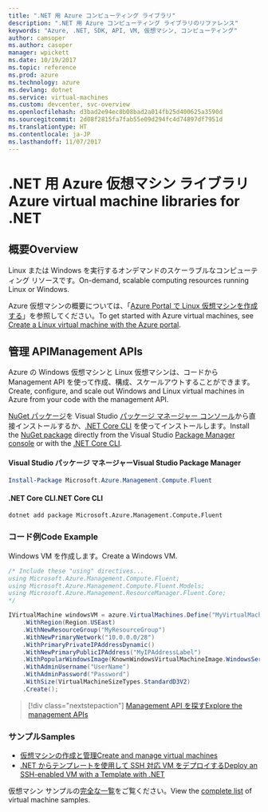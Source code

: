 ```yaml
---
title: ".NET 用 Azure コンピューティング ライブラリ"
description: ".NET 用 Azure コンピューティング ライブラリのリファレンス"
keywords: "Azure, .NET, SDK, API, VM, 仮想マシン, コンピューティング"
author: camsoper
ms.author: casoper
manager: wpickett
ms.date: 10/19/2017
ms.topic: reference
ms.prod: azure
ms.technology: azure
ms.devlang: dotnet
ms.service: virtual-machines
ms.custom: devcenter, svc-overview
ms.openlocfilehash: d3bad2e94ec8b08bad2a014fb25d400625a3590d
ms.sourcegitcommit: 2d08f2815fa7fab55e09d294fc4d74897df7951d
ms.translationtype: HT
ms.contentlocale: ja-JP
ms.lasthandoff: 11/07/2017
---
```

# <a name="azure-virtual-machine-libraries-for-net"></a><span data-ttu-id="a841d-104">.NET 用 Azure 仮想マシン ライブラリ</span><span class="sxs-lookup"><span data-stu-id="a841d-104">Azure virtual machine libraries for .NET</span></span>

## <a name="overview"></a><span data-ttu-id="a841d-105">概要</span><span class="sxs-lookup"><span data-stu-id="a841d-105">Overview</span></span>

<span data-ttu-id="a841d-106">Linux または Windows を実行するオンデマンドのスケーラブルなコンピューティング リソースです。</span><span class="sxs-lookup"><span data-stu-id="a841d-106">On-demand, scalable computing resources running Linux or Windows.</span></span>

<span data-ttu-id="a841d-107">Azure 仮想マシンの概要については、「[Azure Portal で Linux 仮想マシンを作成する](https://review.docs.microsoft.com/en-us/azure/virtual-machines/linux/quick-create-portal)」を参照してください。</span><span class="sxs-lookup"><span data-stu-id="a841d-107">To get started with Azure virtual machines, see [Create a Linux virtual machine with the Azure portal](https://review.docs.microsoft.com/en-us/azure/virtual-machines/linux/quick-create-portal).</span></span>

## <a name="management-apis"></a><span data-ttu-id="a841d-108">管理 API</span><span class="sxs-lookup"><span data-stu-id="a841d-108">Management APIs</span></span>

<span data-ttu-id="a841d-109">Azure の Windows 仮想マシンと Linux 仮想マシンは、コードから Management API を使って作成、構成、スケールアウトすることができます。</span><span class="sxs-lookup"><span data-stu-id="a841d-109">Create, configure, and scale out Windows and Linux virtual machines in Azure from your code with the management API.</span></span>

<span data-ttu-id="a841d-110">[NuGet パッケージ](https://www.nuget.org/packages/Microsoft.Azure.Management.Compute.Fluent)を Visual Studio [パッケージ マネージャー コンソール][PackageManager]から直接インストールするか、[.NET Core CLI][DotNetCLI] を使ってインストールします。</span><span class="sxs-lookup"><span data-stu-id="a841d-110">Install the [NuGet package](https://www.nuget.org/packages/Microsoft.Azure.Management.Compute.Fluent) directly from the Visual Studio [Package Manager console][PackageManager] or with the [.NET Core CLI][DotNetCLI].</span></span>

#### <a name="visual-studio-package-manager"></a><span data-ttu-id="a841d-111">Visual Studio パッケージ マネージャー</span><span class="sxs-lookup"><span data-stu-id="a841d-111">Visual Studio Package Manager</span></span>

```powershell
Install-Package Microsoft.Azure.Management.Compute.Fluent
```

#### <a name="net-core-cli"></a><span data-ttu-id="a841d-112">.NET Core CLI</span><span class="sxs-lookup"><span data-stu-id="a841d-112">.NET Core CLI</span></span>

```bash
dotnet add package Microsoft.Azure.Management.Compute.Fluent
```

### <a name="code-example"></a><span data-ttu-id="a841d-113">コード例</span><span class="sxs-lookup"><span data-stu-id="a841d-113">Code Example</span></span>

<span data-ttu-id="a841d-114">Windows VM を作成します。</span><span class="sxs-lookup"><span data-stu-id="a841d-114">Create a Windows VM.</span></span>

```csharp
/* Include these "using" directives...
using Microsoft.Azure.Management.Compute.Fluent;
using Microsoft.Azure.Management.Compute.Fluent.Models;
using Microsoft.Azure.Management.ResourceManager.Fluent.Core;
*/

IVirtualMachine windowsVM = azure.VirtualMachines.Define("MyVirtualMachine")
    .WithRegion(Region.USEast)
    .WithNewResourceGroup("MyResourceGroup")
    .WithNewPrimaryNetwork("10.0.0.0/28")
    .WithPrimaryPrivateIPAddressDynamic()
    .WithNewPrimaryPublicIPAddress("MyIPAddressLabel")
    .WithPopularWindowsImage(KnownWindowsVirtualMachineImage.WindowsServer2012R2Datacenter)
    .WithAdminUsername("UserName")
    .WithAdminPassword("Password")
    .WithSize(VirtualMachineSizeTypes.StandardD3V2)
    .Create();
```

> [!div class="nextstepaction"]
> [<span data-ttu-id="a841d-115">Management API を探す</span><span class="sxs-lookup"><span data-stu-id="a841d-115">Explore the management APIs</span></span>](https://docs.microsoft.com/en-us/dotnet/api/overview/azure/virtualmachines/management?view=azure-dotnet)

### <a name="samples"></a><span data-ttu-id="a841d-116">サンプル</span><span class="sxs-lookup"><span data-stu-id="a841d-116">Samples</span></span>

* [<span data-ttu-id="a841d-117">仮想マシンの作成と管理</span><span class="sxs-lookup"><span data-stu-id="a841d-117">Create and manage virtual machines</span></span>](/dotnet/azure/dotnet-sdk-azure-virtual-machine-samples)
* [<span data-ttu-id="a841d-118">.NET からテンプレートを使用して SSH 対応 VM をデプロイする</span><span class="sxs-lookup"><span data-stu-id="a841d-118">Deploy an SSH-enabled VM with a Template with .NET</span></span>](https://azure.microsoft.com/en-us/resources/samples/resource-manager-dotnet-template-deployment/)

<span data-ttu-id="a841d-119">仮想マシン サンプルの[完全な一覧](https://azure.microsoft.com/en-us/resources/samples/?platform=dotnet&term=VM)をご覧ください。</span><span class="sxs-lookup"><span data-stu-id="a841d-119">View the [complete list](https://azure.microsoft.com/en-us/resources/samples/?platform=dotnet&term=VM) of virtual machine samples.</span></span>

[PackageManager]: https://docs.microsoft.com/nuget/tools/package-manager-console
[DotNetCLI]: https://docs.microsoft.com/dotnet/core/tools/dotnet-add-package
